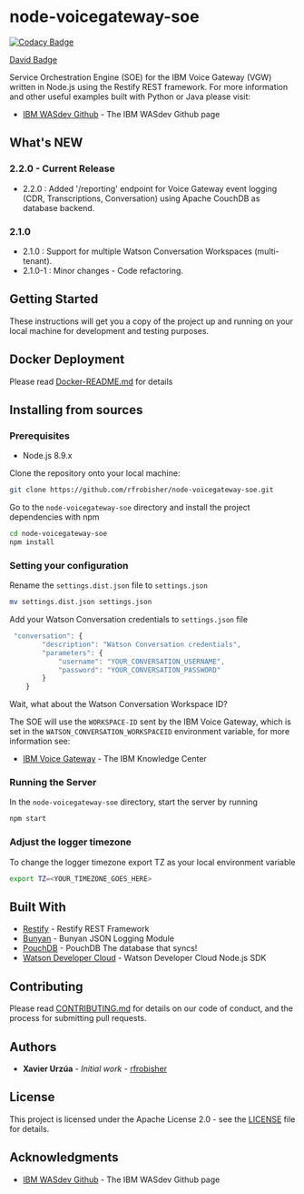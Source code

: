 # node-voicegateway-soe

[![Codacy Badge](https://api.codacy.com/project/badge/Grade/2a68a28fdb5949708d1ce9850d760783)](https://www.codacy.com/app/rfrobisher/node-voicegateway-soe?utm_source=github.com&amp;utm_medium=referral&amp;utm_content=rfrobisher/node-voicegateway-soe&amp;utm_campaign=Badge_Grade)

[David Badge](https://david-dm.org/rfrobisher/node-voicegateway-soe.svg)

Service Orchestration Engine (SOE) for the IBM Voice Gateway (VGW) written in Node.js using the Restify REST framework.
For more information and other useful examples built with Python or Java please visit:

* [IBM WASdev Github](https://github.com/WASdev/sample.voice.gateway/tree/master/soe) - The IBM WASdev Github page

## What's NEW

### 2.2.0 - Current Release

* 2.2.0   : Added '/reporting' endpoint for Voice Gateway event logging (CDR, Transcriptions, Conversation) using Apache CouchDB as database backend.

### 2.1.0

* 2.1.0   : Support for multiple Watson Conversation Workspaces (multi-tenant).
* 2.1.0-1 : Minor changes - Code refactoring.

## Getting Started

These instructions will get you a copy of the project up and running on your local machine for development and testing purposes.

## Docker Deployment

Please read [Docker-README.md](doc/Docker-README.md) for details

## Installing from sources

### Prerequisites

* Node.js 8.9.x

Clone the repository onto your local machine:

```sh
git clone https://github.com/rfrobisher/node-voicegateway-soe.git
```

Go to the ```node-voicegateway-soe``` directory and install the project dependencies with npm

```sh
cd node-voicegateway-soe
npm install
```

### Setting your configuration

Rename the ```settings.dist.json``` file to ```settings.json```

```sh
mv settings.dist.json settings.json
```

Add your Watson Conversation credentials to ```settings.json``` file

```javascript
 "conversation": {
        "description": "Watson Conversation credentials",
        "parameters": {
            "username": "YOUR_CONVERSATION_USERNAME",
            "password": "YOUR_CONVERSATION_PASSWORD"
        }
    }
```

Wait, what about the Watson Conversation Workspace ID?

The SOE will use the ```WORKSPACE-ID``` sent by the IBM Voice Gateway, which is set in the ```WATSON_CONVERSATION_WORKSPACEID``` environment variable, for more information see:

* [IBM Voice Gateway](https://www.ibm.com/support/knowledgecenter/en/SS4U29/config.html) - The IBM Knowledge Center

### Running the Server

In the ```node-voicegateway-soe``` directory, start the server by running

```sh
npm start
```

### Adjust the logger timezone

To change the logger timezone export TZ as your local environment variable

```sh
export TZ=<YOUR_TIMEZONE_GOES_HERE>
```

## Built With

* [Restify](https://github.com/restify/node-restify) - Restify REST Framework
* [Bunyan](https://github.com/trentm/node-bunyan) - Bunyan JSON Logging Module
* [PouchDB](https://https://github.com/pouchdb/pouchdb) - PouchDB The database that syncs!
* [Watson Developer Cloud](https://github.com/watson-developer-cloud/node-sdk) - Watson Developer Cloud Node.js SDK

## Contributing

Please read [CONTRIBUTING.md](doc/CONTRIBUTING.md) for details on our code of conduct, and the process for submitting pull requests.

## Authors

* **Xavier Urzúa** - *Initial work* - [rfrobisher](https://github.com/rfrobisher)

## License

This project is licensed under the Apache License 2.0 - see the [LICENSE](LICENSE) file for details.

## Acknowledgments

* [IBM WASdev Github](https://github.com/WASdev/sample.voice.gateway/tree/master/soe) - The IBM WASdev Github page
